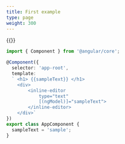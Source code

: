 ```yaml
---
title: First example
type: page
weight: 300
---
```


{{<plunker link="https://embed.plnkr.co/kdRK578bYBb35r0r4wom/">}}

``` typescript
import { Component } from '@angular/core';

@Component({
  selector: 'app-root',
  template: 
  ` <h1> {{sampleText}} </h1>
    <div>
        <inline-editor 
            type="text" 
            [(ngModel)]="sampleText">
        </inline-editor>
    </div>`
})
export class AppComponent {
  sampleText = 'sample';
}

```

